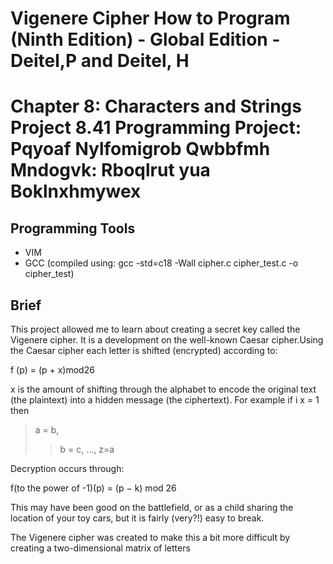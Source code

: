# Vigenere Cipher How to Program (Ninth Edition) - Global Edition - Deitel,P and Deitel, H
# Chapter 8: Characters and Strings Project 8.41 Programming Project: Pqyoaf Nylfomigrob Qwbbfmh Mndogvk: Rboqlrut yua Boklnxhmywex

## Programming Tools
- VIM
- GCC (compiled using: gcc -std=c18 -Wall cipher.c cipher_test.c -o cipher_test)

## Brief
This project allowed me to learn about creating a secret key called the Vigenere cipher. It is a development on the well-known Caesar cipher.Using the Caesar cipher each letter is shifted (encrypted) according to:

f (p) = (p + x)mod26

x is the amount of shifting through the alphabet to encode the original text (the plaintext) into a hidden message (the ciphertext). For example if i x = 1 then

> a = b,
> > b = c,
> ...,
> z=a

Decryption occurs through:

f(to the power of -1)(p) = (p − k) mod 26

This may have been good on the battlefield, or as a child sharing the location of your toy cars, but it is fairly (very?!) easy to break.

The Vigenere cipher was created to make this a bit more difficult by creating a two-dimensional matrix of letters
